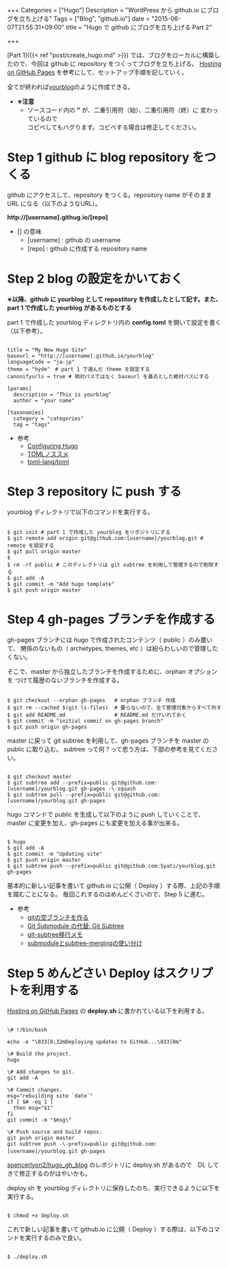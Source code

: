 +++
Categories = ["Hugo"]
Description = "WordPress から github.io にブログを立ち上げる"
Tags = ["Blog", "github.io"]
date = "2015-06-07T21:55:31+09:00"
title = "Hugo で github にブログを立ち上げる Part 2"

+++

[Part 1]({{< ref "post/create_hugo.md" >}}) では、ブログをローカルに構築したので、今回は github に repository をつくってブログを立ち上げる。
[Hosting on GitHub Pages](http://gohugo.io/tutorials/github-pages-blog/) を参考にして、セットアップ手順を記していく。

全てが終われば[yourblog](http://syati.github.io/yourblog/)のように作成できる。

 <!--more-->
- **※注意**
    - ソースコード内の **&quot;** が、二重引用符（始）、二重引用符（終）に 変わっているので  
      コピペしてもバグります。コピペする場合は修正してください。

# Step 1 github に blog repository をつくる

github にアクセスして、repository をつくる。repository name がそのまま URL になる（以下のようなURL）。

**http://[username].githug.io/[repo]**

- [] の意味
    - [username] : github の username
    - [repo] : github に作成する repository name

# Step 2 blog の設定をかいておく

**※以降、github に yourblog として repostitory を作成したとして記す。また、part 1 で作成した yourblog があるものとする**

part 1 で作成した yourblog ディレクトリ内の **config.toml** を開いて設定を書く（以下参考）。

<pre><code class="language-bash">
title = "My New Hugo Site"
baseurl = "http://[username].github.io/yourblog"
languageCode = "ja-jp"
theme = "hyde"　# part 1 で選んだ theme を設定する
canonifyurls = true # 相対パスではなく baseurl を基点とした絶対パスにする

[params]
  description = "This is yourblog"
  author = "your name"

[taxonomies]
  category = "categories"
  tag = "tags"
</pre></code>

- 参考
    - [Configuring Hugo](http://gohugo.io/overview/configuration/) 
    - [TOMLノススメ](http://mojavy.com/blog/2013/04/26/toml/)
    - [toml-lang/toml](https://github.com/toml-lang/toml)


# Step 3 repository に push する

yourblog ディレクトリで以下のコマンドを実行する。

<pre><code class="language-bash">
$ git init # part 1 で作成した yourblog をリポジトリにする
$ git remote add origin git@github.com:[username]/yourblog.git # remote を設定する
$ git pull origin master
$
$ rm -rf public # このディレクトリは git subtree を利用して管理するので削除する
$ git add -A
$ git commit -m "Add hugo template"
$ git push origin master
</pre></code>

# Step 4 gh-pages ブランチを作成する

gh-pages ブランチには hugo で作成されたコンテンツ（ public ）のみ置いて、
関係のないもの（ archetypes, themes, etc ）は紛らわしいので管理したくない。

そこで、master から独立したブランチを作成するために、orphan オプションを
つけて履歴のないブランチを作成する。

<pre><code class="language-bash">
$ git checkout --orphan gh-pages   # orphan ブランチ 作成
$ git rm --cached $(git ls-files)  # 要らないので、全て管理対象からすべて外す
$ git add README.md                # README.md だけいれておく
$ git commit -m "initial commit on gh-pages branch"
$ git push origin gh-pages
</pre></code>

master に戻って git subtree を利用して、gh-pages ブランチを master の public に取り込む。
subtree って何？って思う方は、下部の参考を見てください。

<pre><code class="language-bash">
$ git checkout master
$ git subtree add --prefix=public git@github.com:[username]/yourblog.git gh-pages -\-squash
$ git subtree pull --prefix=public git@github.com:[username]/yourblog.git gh-pages
</pre></code>

hugo コマンドで public を生成して以下のように push していくことで、
master に変更を加え、gh-pages にも変更を加える事が出来る。

<pre><code class="language-bash">
$ hugo
$ git add -A
$ git commit -m "Updating site"
$ git push origin master
$ git subtree push --prefix=public git@github.com:Syati/yourblog.git gh-pages
</pre></code>

基本的に新しい記事を書いて github.io に公開（ Deploy ）する際、上記の手順を踏むことになる。
毎回これするのはめんどくさいので、Step 5 に進む。

- 参考
    - [gitの空ブランチを作る](http://qiita.com/akiko-pusu/items/7c0a99b8cb37882d2cfe)
    - [Git Submodule の代替: Git Subtree](http://japan.blogs.atlassian.com/2014/03/alternatives-to-git-submodule-git-subtree/)
    - [git-subtree移行メモ](http://qiita.com/shogo82148/items/04b29b195dbbb373152f)
    - [submoduleとsubtree-mergingの使い分け](http://qiita.com/marutanm/items/d02e7d5ff8ed7c2c4b95)


# Step 5 めんどさい Deploy はスクリプトを利用する

[Hosting on GitHub Pages](http://gohugo.io/tutorials/github-pages-blog/) の **deploy.sh** に書かれている以下を利用する。

<pre><code class="language-bash">
\# !/bin/bash

echo -e "\033[0;32mDeploying updates to GitHub...\033[0m"

\# Build the project. 
hugo

\# Add changes to git.
git add -A

\# Commit changes.
msg="rebuilding site `date`"
if [ $# -eq 1 ]
  then msg="$1"
fi
git commit -m "$msg\"

\# Push source and build repos.
git push origin master
git subtree push -\-prefix=public git@github.com:[username]/yourblog.git gh-pages　
</pre></code>

[spencerlyon2/hugo_gh_blog](https://github.com/spencerlyon2/hugo_gh_blog) のレポジトリに deploy.sh
があるので　DL してきて修正するのがはやいかも。

deploy.sh を yourblog ディレクトリに保存したのち、実行できるように以下を実行する。

<pre><code class="language-bash">
$ chmod +x deploy.sh
</pre></code>

これで新しい記事を書いて github.io に公開（ Deploy ）する際は、以下のコマンドを実行するのみで良い。

<pre><code class="language-bash">
$ ./deploy.sh
</pre></code>






